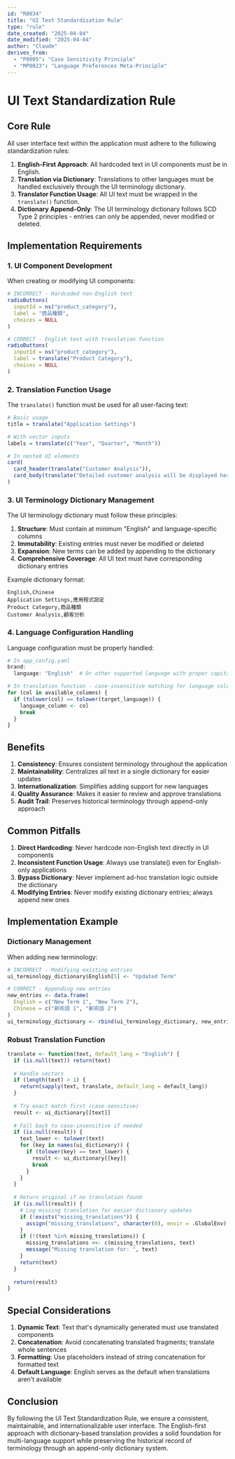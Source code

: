 ```yaml
---
id: "R0034"
title: "UI Text Standardization Rule"
type: "rule"
date_created: "2025-04-04"
date_modified: "2025-04-04"
author: "Claude"
derives_from:
  - "P0005": "Case Sensitivity Principle"
  - "MP0023": "Language Preferences Meta-Principle"
---
```


# UI Text Standardization Rule

## Core Rule

All user interface text within the application must adhere to the following standardization rules:

1. **English-First Approach**: All hardcoded text in UI components must be in English.
2. **Translation via Dictionary**: Translations to other languages must be handled exclusively through the UI terminology dictionary.
3. **Translator Function Usage**: All UI text must be wrapped in the `translate()` function.
4. **Dictionary Append-Only**: The UI terminology dictionary follows SCD Type 2 principles - entries can only be appended, never modified or deleted.

## Implementation Requirements

### 1. UI Component Development

When creating or modifying UI components:

```r
# INCORRECT - Hardcoded non-English text
radioButtons(
  inputId = ns("product_category"),
  label = "商品種類",
  choices = NULL
)

# CORRECT - English text with translation function
radioButtons(
  inputId = ns("product_category"),
  label = translate("Product Category"),
  choices = NULL
)
```

### 2. Translation Function Usage

The `translate()` function must be used for all user-facing text:

```r
# Basic usage
title = translate("Application Settings")

# With vector inputs
labels = translate(c("Year", "Quarter", "Month"))

# In nested UI elements
card(
  card_header(translate("Customer Analysis")),
  card_body(translate("Detailed customer analysis will be displayed here."))
)
```

### 3. UI Terminology Dictionary Management

The UI terminology dictionary must follow these principles:

1. **Structure**: Must contain at minimum "English" and language-specific columns
2. **Immutability**: Existing entries must never be modified or deleted
3. **Expansion**: New terms can be added by appending to the dictionary
4. **Comprehensive Coverage**: All UI text must have corresponding dictionary entries

Example dictionary format:
```
English,Chinese
Application Settings,應用程式設定
Product Category,商品種類
Customer Analysis,顧客分析
```

### 4. Language Configuration Handling

Language configuration must be properly handled:

```r
# In app_config.yaml
brand:
  language: "English"  # Or other supported language with proper capitalization

# In translation function - case-insensitive matching for language columns
for (col in available_columns) {
  if (tolower(col) == tolower(target_language)) {
    language_column <- col
    break
  }
}
```

## Benefits

1. **Consistency**: Ensures consistent terminology throughout the application
2. **Maintainability**: Centralizes all text in a single dictionary for easier updates
3. **Internationalization**: Simplifies adding support for new languages
4. **Quality Assurance**: Makes it easier to review and approve translations
5. **Audit Trail**: Preserves historical terminology through append-only approach

## Common Pitfalls

1. **Direct Hardcoding**: Never hardcode non-English text directly in UI components
2. **Inconsistent Function Usage**: Always use translate() even for English-only applications
3. **Bypass Dictionary**: Never implement ad-hoc translation logic outside the dictionary
4. **Modifying Entries**: Never modify existing dictionary entries; always append new ones

## Implementation Example

### Dictionary Management

When adding new terminology:

```r
# INCORRECT - Modifying existing entries
ui_terminology_dictionary$English[5] <- "Updated Term"

# CORRECT - Appending new entries
new_entries <- data.frame(
  English = c("New Term 1", "New Term 2"),
  Chinese = c("新術語 1", "新術語 2")
)
ui_terminology_dictionary <- rbind(ui_terminology_dictionary, new_entries)
```

### Robust Translation Function

```r
translate <- function(text, default_lang = "English") {
  if (is.null(text)) return(text)
  
  # Handle vectors
  if (length(text) > 1) {
    return(sapply(text, translate, default_lang = default_lang))
  }
  
  # Try exact match first (case-sensitive)
  result <- ui_dictionary[[text]]
  
  # Fall back to case-insensitive if needed
  if (is.null(result)) {
    text_lower <- tolower(text)
    for (key in names(ui_dictionary)) {
      if (tolower(key) == text_lower) {
        result <- ui_dictionary[[key]]
        break
      }
    }
  }
  
  # Return original if no translation found
  if (is.null(result)) {
    # Log missing translation for easier dictionary updates
    if (!exists("missing_translations")) {
      assign("missing_translations", character(0), envir = .GlobalEnv)
    }
    if (!(text %in% missing_translations)) {
      missing_translations <<- c(missing_translations, text)
      message("Missing translation for: ", text)
    }
    return(text)
  }
  
  return(result)
}
```

## Special Considerations

1. **Dynamic Text**: Text that's dynamically generated must use translated components
2. **Concatenation**: Avoid concatenating translated fragments; translate whole sentences
3. **Formatting**: Use placeholders instead of string concatenation for formatted text
4. **Default Language**: English serves as the default when translations aren't available

## Conclusion

By following the UI Text Standardization Rule, we ensure a consistent, maintainable, and internationalizable user interface. The English-first approach with dictionary-based translation provides a solid foundation for multi-language support while preserving the historical record of terminology through an append-only dictionary system.
